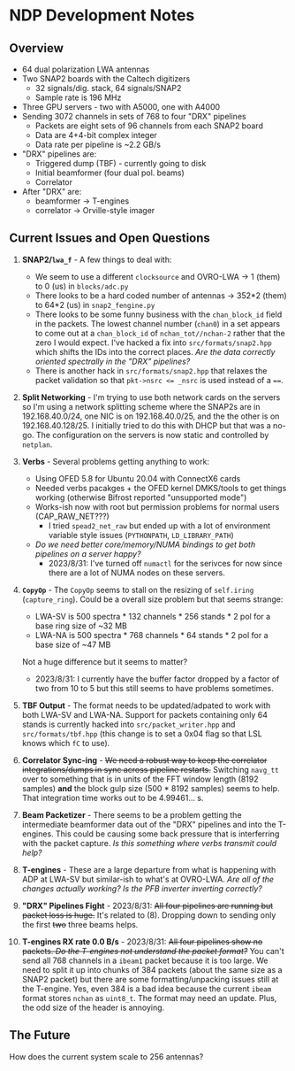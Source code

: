 # NDP Development Notes

## Overview
 * 64 dual polarization LWA antennas
 * Two SNAP2 boards with the Caltech digitizers
   - 32 signals/dig. stack, 64 signals/SNAP2
   - Sample rate is 196 MHz
 * Three GPU servers - two with A5000, one with A4000
 * Sending 3072 channels in sets of 768 to four "DRX" pipelines
   - Packets are eight sets of 96 channels from each SNAP2 board
   - Data are 4+4-bit complex integer
   - Data rate per pipeline is ~2.2 GB/s
 * "DRX" pipelines are:
   - Triggered dump (TBF) - currently going to disk
   - Initial beamformer (four dual pol. beams)
   - Correlator
 * After "DRX" are:
   - beamformer -> T-engines
   - correlator -> Orville-style imager

## Current Issues and Open Questions
 1. **SNAP2/`lwa_f`** - A few things to deal with:
     - We seem to use a different `clocksource` and OVRO-LWA -> 1 (them) to 0 (us) in `blocks/adc.py`
     - There looks to be a hard coded number of antennas -> 352\*2 (them) to 64*2 (us) in `snap2_fengine.py`
     - There looks to be some funny business with the `chan_block_id` field in the packets.  The
       lowest channel number (`chan0`) in a set appears to come out at a `chan_block_id` of `nchan_tot//nchan-2`
       rather that the zero I would expect.  I've hacked a fix into `src/formats/snap2.hpp` which shifts
       the IDs into the correct places.  _Are the data correctly oriented spectrally in the "DRX" pipelines?_
     - There is another hack in `src/formats/snap2.hpp` that relaxes the packet validation so that
       `pkt->nsrc <= _nsrc` is used instead of a `==`.
 2. **Split Networking** - I'm trying to use both network cards on the servers so I'm using a network
    splitting scheme where the SNAP2s are in 192.168.40.0/24, one NIC is on 192.168.40.0/25, and the
    the other is on 192.168.40.128/25.  I initially tried to do this with DHCP but that was a no-go.
    The configuration on the servers is now static and controlled by `netplan`.
 3. **Verbs** - Several problems getting anything to work:
     - Using OFED 5.8 for Ubuntu 20.04 with ConnectX6 cards
     - Needed verbs pacakges + the OFED kernel DMKS/tools to get things working
       (otherwise Bifrost reported "unsupported mode")
     - Works-ish now with root but permission problems for normal users (CAP_RAW_NET???)
       - I tried `spead2_net_raw` but ended up with a lot of environment variable style issues (`PYTHONPATH`,
         `LD_LIBRARY_PATH`)
     - _Do we need better core/memory/NUMA bindings to get both pipelines on a server happy?_
       - 2023/8/31: I've turned off `numactl` for the serivces for now since there are a lot of NUMA nodes
         on these servers.
 4. **`CopyOp`** - The `CopyOp` seems to stall on the resizing of `self.iring` (`capture_ring`).
    Could be a overall size problem but that seems strange:
      - LWA-SV is 500 spectra * 132 channels * 256 stands * 2 pol for a base ring size of ~32 MB
      - LWA-NA is 500 spectra * 768 channels * 64 stands * 2 pol for a base size of ~47 MB
   
    Not a huge difference but it seems to matter?
      - 2023/8/31: I currently have the buffer factor dropped by a factor of two from 10 to 5 but this still
        seems to have problems sometimes.
 6. **TBF Output** - The format needs to be updated/adpated to work with both LWA-SV and LWA-NA.  Support
    for packets containing only 64 stands is currently hacked into `src/packet_writer.hpp` and
    `src/formats/tbf.hpp` (this change is to set a 0x04 flag so that LSL knows which `fC` to use).
 7. **Correlator Sync-ing** - ~~We need a robust way to keep the correlator integrations/dumps in sync
    across pipeline restarts.~~  Switching `navg_tt` over to something that is in units of the FFT window
    length (8192 samples) **and** the block gulp size (500 * 8192 samples) seems to help.  That integration
    time works out to be 4.99461... s.
 9. **Beam Packetizer** - There seems to be a problem getting the intermediate beamformer data out of
    the "DRX" pipelines and into the T-engines.  This could be causing some back pressure that is
    interferring with the packet capture. _Is this something where verbs transmit could help?_
 10. **T-engines** - These are a large departure from what is happening with ADP at LWA-SV but similar-ish
    to what's at OVRO-LWA.  _Are all of the changes actually working?_  _Is the PFB inverter inverting
    correctly?_
 11. **"DRX" Pipelines Fight** - 2023/8/31: ~~All four pipelines are running but packet loss is huge.~~ It's
     related to (8).  Dropping down to sending only the first ~~two~~ three beams helps.
 12. **T-engines RX rate 0.0 B/s** - 2023/8/31: ~~All four pipelines show no packets.  _Do the T-engines not
     understand the packet format?_~~ You can't send all 768 channels in a `ibeam1` packet because it is too
     large.  We need to split it up into chunks of 384 packets (about the same size as a SNAP2 packet) but
     there are some formatting/unpacking issues still at the T-engine.  Yes, even 384 is a bad idea because
     the current `ibeam` format stores `nchan` as `uint8_t`.  The format may need an update.  Plus, the odd size
     of the header is annoying.

## The Future
How does the current system scale to 256 antennas?
